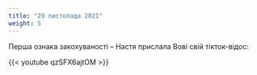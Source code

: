 ```yaml
---
title: "29 листопада 2021"
weight: 5
---
```


Перша ознака закохуваності – Настя прислала Вові свій тікток-відос:

{{< youtube qzSFX6ajtOM  >}}